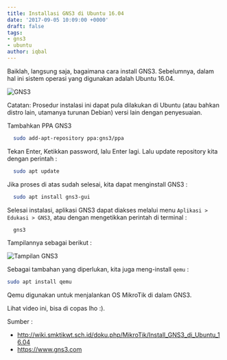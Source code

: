 ```yaml
---
title: Installasi GNS3 di Ubuntu 16.04
date: '2017-09-05 10:09:00 +0000'
draft: false
tags:
- gns3
- ubuntu
author: iqbal
---
```


Baiklah, langsung saja, bagaimana cara install GNS3. Sebelumnya, dalam hal ini sistem operasi yang digunakan adalah Ubuntu 16.04.

![GNS3](https://earth-id-jkt-1.bal.web.id/assets/gambar/2017/gns3-1.png)

Catatan: Prosedur instalasi ini dapat pula dilakukan di Ubuntu (atau bahkan distro lain, utamanya turunan Debian) versi lain dengan penyesuaian.

Tambahkan PPA GNS3
``` bash
  sudo add-apt-repository ppa:gns3/ppa
```
Tekan Enter, Ketikkan password, lalu Enter lagi. Lalu update repository kita dengan perintah :
``` bash
  sudo apt update
```
Jika proses di atas sudah selesai, kita dapat menginstall GNS3 :
``` bash
  sudo apt install gns3-gui
```
Selesai instalasi, aplikasi GNS3 dapat diakses melalui menu `Aplikasi > Edukasi > GNS3`, atau dengan mengetikkan perintah di terminal :
``` bash
  gns3
```
Tampilannya sebagai berikut :

![Tampilan GNS3](https://earth-id-jkt-1.bal.web.id/assets/gambar/2017/gns3-2.png)

Sebagai tambahan yang diperlukan, kita juga meng-install `qemu` :
``` bash
sudo apt install qemu
```
Qemu digunakan untuk menjalankan OS MikroTik di dalam GNS3.

Lihat video ini, bisa di copas lho :).

<script type="text/javascript" src="https://asciinema.org/a/136309.js" id="asciicast-136309" async></script>

Sumber :
- http://wiki.smktikwt.sch.id/doku.php/MikroTik/Install_GNS3_di_Ubuntu_16.04
- https://www.gns3.com
